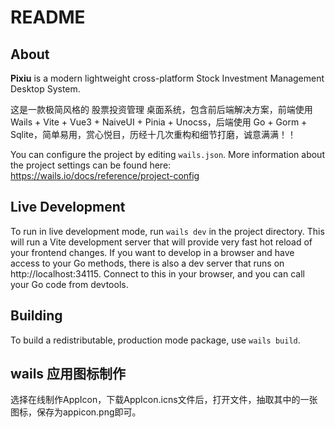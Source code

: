 # README

## About

**Pixiu** is a modern lightweight cross-platform Stock Investment Management Desktop System.

这是一款极简风格的 股票投资管理 桌面系统，包含前后端解决方案，前端使用 Wails + Vite + Vue3 + NaiveUI + Pinia + Unocss，后端使用 Go + Gorm + Sqlite，简单易用，赏心悦目，历经十几次重构和细节打磨，诚意满满！！

You can configure the project by editing `wails.json`. More information about the project settings can be found
here: https://wails.io/docs/reference/project-config

## Live Development

To run in live development mode, run `wails dev` in the project directory. This will run a Vite development
server that will provide very fast hot reload of your frontend changes. If you want to develop in a browser
and have access to your Go methods, there is also a dev server that runs on http://localhost:34115. Connect
to this in your browser, and you can call your Go code from devtools.

## Building

To build a redistributable, production mode package, use `wails build`.

## wails 应用图标制作
选择在线制作AppIcon，下载AppIcon.icns文件后，打开文件，抽取其中的一张图标，保存为appicon.png即可。